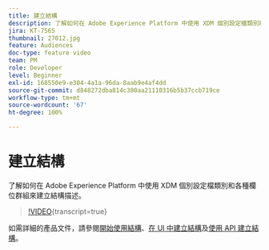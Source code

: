 ```yaml
---
title: 建立結構
description: 了解如何在 Adobe Experience Platform 中使用 XDM 個別設定檔類別和各種欄位群組來建立結構描述。
jira: KT-7565
thumbnail: 27012.jpg
feature: Audiences
doc-type: feature video
team: PM
role: Developer
level: Beginner
exl-id: 168550e9-e304-4a1a-96da-8aab9e4af4dd
source-git-commit: d848272dba814c300aa21110316b5b37ccb719ce
workflow-type: tm+mt
source-wordcount: '67'
ht-degree: 100%

---
```


# 建立結構

了解如何在 Adobe Experience Platform 中使用 XDM 個別設定檔類別和各種欄位群組來建立結構描述。

>[!VIDEO](https://video.tv.adobe.com/v/27012?quality=12&learn=on){transcript=true}

如需詳細的產品文件，請參閱[開始使用結構](https://experienceleague.adobe.com/docs/journey-optimizer/using/data-management/get-started-schemas.html?lang=zh-Hant)、[在 UI 中建立結構](https://experienceleague.adobe.com/docs/experience-platform/xdm/tutorials/create-schema-ui.html?lang=zh-Hant)及[使用 API 建立結構](https://experienceleague.adobe.com/docs/experience-platform/xdm/tutorials/create-schema-api.html?lang=zh-Hant)。
